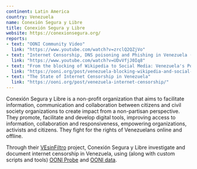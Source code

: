 ```yaml
---
continent: Latin America
country: Venezuela
name: Conexión Segura y Libre
title: Conexión Segura y Libre
website: https://conexionsegura.org/
reports:
- text: "OONI Community Video"
  link: "https://www.youtube.com/watch?v=zrclQ2QZjVo"
- text: "Internet Censorship, DNS poisoning and Phishing in Venezuela (live-streamed presentation)"
  link: "https://www.youtube.com/watch?v=UDvVfjJ0Iq8"
- text: "From the blocking of Wikipedia to Social Media: Venezuela's Political Crisis"
  link: "https://ooni.org/post/venezuela-blocking-wikipedia-and-social-media-2019/"
- text: "The State of Internet Censorship in Venezuela"
  link: "https://ooni.org/post/venezuela-internet-censorship/"
---
```


Conexión Segura y Libre is a non-profit organization that aims to facilitate information, communication and collaboration between citizens and civil society organizations to create impact from a non-partisan perspective. They promote, facilitate and develop digital tools, improving access to information, collaboration and responsiveness, empowering organizations, activists and citizens. They fight for the rights of Venezuelans online and offline. 

Through their [VEsinFiltro](https://vesinfiltro.com/) project, Conexión Segura y Libre investigate and document internet censorship in Venezuela, using (along with custom scripts and tools) [OONI Probe](https://ooni.org/install/) and [OONI data](https://ooni.org/data/). 
